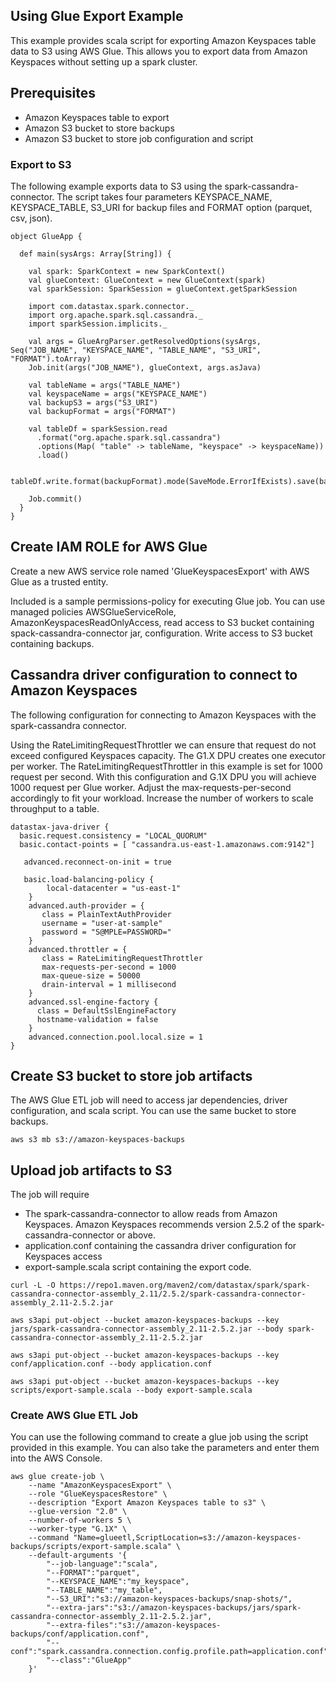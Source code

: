 ## Using Glue Export Example
This example provides scala script for exporting Amazon Keyspaces table data to S3 using AWS Glue. This allows you to export data from Amazon Keyspaces without setting up a spark cluster.

## Prerequisites
* Amazon Keyspaces table to export
* Amazon S3 bucket to store backups
* Amazon S3 bucket to store job configuration and script

### Export to S3
The following example exports data to S3 using the spark-cassandra-connector. The script takes four parameters KEYSPACE_NAME, KEYSPACE_TABLE, S3_URI for backup files and FORMAT option (parquet, csv, json).  


```
object GlueApp {

  def main(sysArgs: Array[String]) {

    val spark: SparkContext = new SparkContext()
    val glueContext: GlueContext = new GlueContext(spark)
    val sparkSession: SparkSession = glueContext.getSparkSession

    import com.datastax.spark.connector._
    import org.apache.spark.sql.cassandra._
    import sparkSession.implicits._

    val args = GlueArgParser.getResolvedOptions(sysArgs, Seq("JOB_NAME", "KEYSPACE_NAME", "TABLE_NAME", "S3_URI", "FORMAT").toArray)
    Job.init(args("JOB_NAME"), glueContext, args.asJava)

    val tableName = args("TABLE_NAME")
    val keyspaceName = args("KEYSPACE_NAME")
    val backupS3 = args("S3_URI")
    val backupFormat = args("FORMAT")

    val tableDf = sparkSession.read
      .format("org.apache.spark.sql.cassandra")
      .options(Map( "table" -> tableName, "keyspace" -> keyspaceName))
      .load()

    tableDf.write.format(backupFormat).mode(SaveMode.ErrorIfExists).save(backupS3)

    Job.commit()
  }
}

```


## Create IAM ROLE for AWS Glue
Create a new AWS service role named 'GlueKeyspacesExport' with AWS Glue as a trusted entity.

Included is a sample permissions-policy for executing Glue job. You can use managed policies AWSGlueServiceRole, AmazonKeyspacesReadOnlyAccess, read access to S3 bucket containing spack-cassandra-connector jar, configuration. Write access to S3 bucket containing backups.


## Cassandra driver configuration to connect to Amazon Keyspaces
The following configuration for connecting to Amazon Keyspaces with the spark-cassandra connector.

Using the RateLimitingRequestThrottler we can ensure that request do not exceed configured Keyspaces capacity. The G1.X DPU creates one executor per worker. The RateLimitingRequestThrottler in this example is set for 1000 request per second. With this configuration and G.1X DPU you will achieve 1000 request per Glue worker. Adjust the max-requests-per-second accordingly to fit your workload. Increase the number of workers to scale throughput to a table.

```
datastax-java-driver {
  basic.request.consistency = "LOCAL_QUORUM"
  basic.contact-points = [ "cassandra.us-east-1.amazonaws.com:9142"]

   advanced.reconnect-on-init = true

   basic.load-balancing-policy {
        local-datacenter = "us-east-1"
    }
    advanced.auth-provider = {
       class = PlainTextAuthProvider
       username = "user-at-sample"
       password = "S@MPLE=PASSWORD="
    }
    advanced.throttler = {
       class = RateLimitingRequestThrottler
       max-requests-per-second = 1000
       max-queue-size = 50000
       drain-interval = 1 millisecond
    }
    advanced.ssl-engine-factory {
      class = DefaultSslEngineFactory
      hostname-validation = false
    }
    advanced.connection.pool.local.size = 1
}
```

## Create S3 bucket to store job artifacts
The AWS Glue ETL job will need to access jar dependencies, driver configuration, and scala script. You can use the same bucket to store backups.
```
aws s3 mb s3://amazon-keyspaces-backups
```

## Upload job artifacts to S3
The job will require
* The spark-cassandra-connector to allow reads from Amazon Keyspaces. Amazon Keyspaces recommends version 2.5.2 of the spark-cassandra-connector or above. 
* application.conf containing the cassandra driver configuration for Keyspaces access
* export-sample.scala script containing the export code.

```
curl -L -O https://repo1.maven.org/maven2/com/datastax/spark/spark-cassandra-connector-assembly_2.11/2.5.2/spark-cassandra-connector-assembly_2.11-2.5.2.jar

aws s3api put-object --bucket amazon-keyspaces-backups --key jars/spark-cassandra-connector-assembly_2.11-2.5.2.jar --body spark-cassandra-connector-assembly_2.11-2.5.2.jar

aws s3api put-object --bucket amazon-keyspaces-backups --key conf/application.conf --body application.conf

aws s3api put-object --bucket amazon-keyspaces-backups --key scripts/export-sample.scala --body export-sample.scala

```
### Create AWS Glue ETL Job
You can use the following command to create a glue job using the script provided in this example. You can also take the parameters and enter them into the AWS Console.
```
aws glue create-job \
    --name "AmazonKeyspacesExport" \
    --role "GlueKeyspacesRestore" \
    --description "Export Amazon Keyspaces table to s3" \
    --glue-version "2.0" \
    --number-of-workers 5 \
    --worker-type "G.1X" \
    --command "Name=glueetl,ScriptLocation=s3://amazon-keyspaces-backups/scripts/export-sample.scala" \
    --default-arguments '{
        "--job-language":"scala",
        "--FORMAT":"parquet",
        "--KEYSPACE_NAME":"my_keyspace",
        "--TABLE_NAME":"my_table",
        "--S3_URI":"s3://amazon-keyspaces-backups/snap-shots/",
        "--extra-jars":"s3://amazon-keyspaces-backups/jars/spark-cassandra-connector-assembly_2.11-2.5.2.jar",
        "--extra-files":"s3://amazon-keyspaces-backups/conf/application.conf",
        "--conf":"spark.cassandra.connection.config.profile.path=application.conf",
        "--class":"GlueApp"
    }'
```

